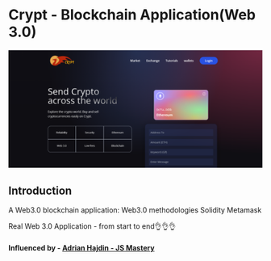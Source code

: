 # Crypt - Blockchain Application(Web 3.0)
![Crypt](./ui_image.png)

## Introduction
A Web3.0 blockchain application:
Web3.0 methodologies
Solidity
Metamask

Real Web 3.0 Application - from start to end👌👌👌

#### Influenced by - [Adrian Hajdin - JS Mastery](https://github.com/adrianhajdin/project_web3.0)
